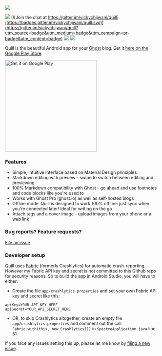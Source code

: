 [![](https://dl.dropboxusercontent.com/u/3037831/quill-github/feature-graphic.png)][playstore]

[![](https://img.shields.io/circleci/project/vickychijwani/quill.svg)](https://circleci.com/gh/vickychijwani/quill)
[![Join the chat at https://gitter.im/vickychijwani/quill](https://badges.gitter.im/vickychijwani/quill.svg)](https://gitter.im/vickychijwani/quill?utm_source=badge&utm_medium=badge&utm_campaign=pr-badge&utm_content=badge)
![](https://img.shields.io/github/tag/vickychijwani/quill.svg)
[![](https://img.shields.io/badge/license-MIT-blue.svg)](/LICENSE)

Quill is the beautiful Android app for your [Ghost](https://ghost.org) blog. Get it [here on the Google Play Store][playstore].

<a href='https://play.google.com/store/apps/details?id=me.vickychijwani.spectre&utm_source=global_co&utm_medium=prtnr&utm_content=Mar2515&utm_campaign=PartBadge&pcampaignid=MKT-Other-global-all-co-prtnr-py-PartBadge-Mar2515-1'><img alt='Get it on Google Play' src='https://play.google.com/intl/en_us/badges/images/generic/en_badge_web_generic.png' width='300px'/></a>

### Features

- Simple, intuitive interface based on Material Design principles
- Markdown editing with preview - swipe to switch between editing and previewing
- 100% Markdown compatibility with Ghost - go ahead and use footnotes and code blocks like you're used to
- Works with Ghost Pro (ghost.io) as well as self-hosted blogs
- Offline mode: Quill is designed to work 100% offline: just sync when you're connected later! Ideal for writing on the go
- Attach tags and a cover image - upload images from your phone or a web link

### Bug reports? Feature requests?

[File an issue](/CONTRIBUTING.md)



### Developer setup

Quill uses [Fabric](http://fabric.io/) (formerly Crashlytics) for automatic crash-reporting. However my Fabric API key and secret is not committed to this Github repo for security reasons. So to build the app in Android Studio, you will have to either:

- Create the file `app/crashlytics.properties` and set your own Fabric API key and secret like this:

```
apiKey=YOUR_API_KEY_HERE
apiSecret=YOUR_API_SECRET_HERE
```

- OR, to skip Crashlytics altogether, create an empty file `app/crashlytics.properties` and comment out the call `Fabric.with(this, new Crashlytics())` in `SpectreApplication.java` line 51

If you face any issues setting this up, please let me know by [filing a new issue](/issues/new).


[playstore]: https://play.google.com/store/apps/details?id=me.vickychijwani.spectre
